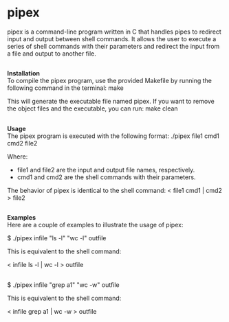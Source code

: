 # pipex

pipex is a command-line program written in C that handles pipes to redirect input and output between shell commands. It allows the user to execute a series of shell commands with their parameters and redirect the input from a file and output to another file.

##

**Installation** <br/>
To compile the pipex program, use the provided Makefile by running the following command in the terminal:
make

This will generate the executable file named pipex. If you want to remove the object files and the executable, you can run:
make clean

##

**Usage** <br/>
The pipex program is executed with the following format:
./pipex file1 cmd1 cmd2 file2

Where:
- file1 and file2 are the input and output file names, respectively.
- cmd1 and cmd2 are the shell commands with their parameters.

The behavior of pipex is identical to the shell command:
< file1 cmd1 | cmd2 > file2

##

**Examples** <br/>
Here are a couple of examples to illustrate the usage of pipex:

$ ./pipex infile "ls -l" "wc -l" outfile

This is equivalent to the shell command:

< infile ls -l | wc -l > outfile

##

$ ./pipex infile "grep a1" "wc -w" outfile

This is equivalent to the shell command:

< infile grep a1 | wc -w > outfile
